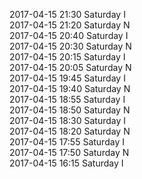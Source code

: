 2017-04-15 21:30 Saturday  I  
2017-04-15 21:20 Saturday  N  
2017-04-15 20:40 Saturday  I  
2017-04-15 20:30 Saturday  N  
2017-04-15 20:15 Saturday  I  
2017-04-15 20:05 Saturday  N  
2017-04-15 19:45 Saturday  I  
2017-04-15 19:40 Saturday  N  
2017-04-15 18:55 Saturday  I  
2017-04-15 18:50 Saturday  N  
2017-04-15 18:30 Saturday  I  
2017-04-15 18:20 Saturday  N  
2017-04-15 17:55 Saturday  I  
2017-04-15 17:50 Saturday  N  
2017-04-15 16:15 Saturday  I  
